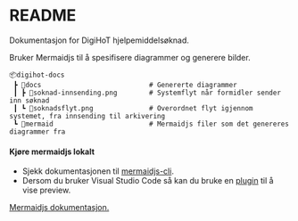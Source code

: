 # README

Dokumentasjon for DigiHoT hjelpemiddelsøknad.

Bruker Mermaidjs til å spesifisere diagrammer og generere bilder.

```
📦digihot-docs
 ┣ 📂docs                           # Genererte diagrammer
 ┃ ┣ 📜soknad-innsending.png        # Systemflyt når formidler sender inn søknad
 ┃ ┗ 📜soknadsflyt.png              # Overordnet flyt igjennom systemet, fra innsending til arkivering
 ┗ 📂mermaid                        # Mermaidjs filer som det genereres diagrammer fra
```

#### Kjøre mermaidjs lokalt
- Sjekk dokumentasjonen til [mermaidjs-cli](https://github.com/mermaid-js/mermaid-cli).
- Dersom du bruker Visual Studio Code så kan du bruke en [plugin](https://marketplace.visualstudio.com/items?itemName=vstirbu.vscode-mermaid-preview) til å vise preview.

[Mermaidjs dokumentasjon.](https://mermaid-js.github.io/mermaid/#/)
